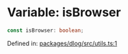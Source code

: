 # Variable: isBrowser

```ts
const isBrowser: boolean;
```

Defined in: [packages/dlog/src/utils.ts:1](https://github.com/towns-protocol/towns/blob/0db1fd0ac7258e8db8cedfb6183e8eade8284fa1/packages/dlog/src/utils.ts#L1)

